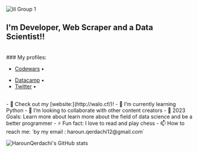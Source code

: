 ![lil Group 1](https://user-images.githubusercontent.com/77006967/151198935-a2c6cea6-1201-4165-b23a-a800cf6b4afe.png)
## I'm Developer, Web Scraper and a Data Scientist!!
<br>
### My profiles:

- <a href="https://www.codewars.com/users/HarounQerdachi">Codewars</a> •
<!--   <a href="https://www.hackerrank.com/haroun_qerdachi1">HackerRank</a> •
  <a href="https://www.freecodecamp.org/HarounQer">FreeCodeCamp</a> • -->
- <a href="https://app.datacamp.com/profile/harounqer">Datacamp</a> •
- <a href="https://twitter.com/HarounQer">Twitter</a> •
<!-- ---
<h4 align="center" >
Hi there i'm Haroun Qerdachi a Web Developer and Data Scientist , i'm currently practicing Python.
</h4> -->
<br>
- 🔭 Check out my [website:](http://walo.cf/)!
- 🌱 I’m currently learning Python
- 👯 I’m looking to collaborate with other content creators
- 🥅 2023 Goals: Learn more about learn more about the field of data science and be a better programmer
- ⚡ Fun fact: I love to read and play chess
- 📫 How to reach me: `by my email : haroun.qerdachi12@gmail.com`

![HarounQerdachi's GitHub stats](https://github-readme-stats.vercel.app/api?username=HarounQerdachi&show_icons=true)
